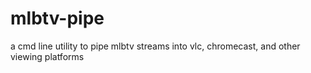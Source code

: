 # mlbtv-pipe
a cmd line utility to pipe mlbtv streams into vlc, chromecast, and other viewing platforms
